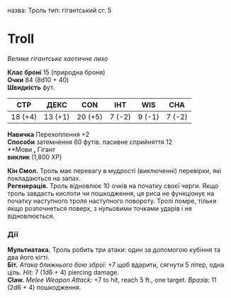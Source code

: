 назва: Троль тип: гігантський cr: 5

# Troll
_Велике гігантське хаотичне лихо_

**Клас броні** </strong> 15 (природна броня)    
**Очки** 84 (8d10 + 40)    
**Швидкість** фут.

| СТР     | ДЕКС    | CON     | ІНТ    | WIS    | CHA    |
| ------- | ------- | ------- | ------ | ------ | ------ |
| 18 (+4) | 13 (+1) | 20 (+5) | 7 (-2) | 9 (-1) | 7 (-2) |

**Навичка** Перехоплення +2   
**Способи** затемнення 60 футів. пасивне сприйняття 12    
**Мови **,** Гігант    
**виклик** (1,800 XP)</p>

**Кін Смол.** Троль має перевагу в мудрості (виключенні) перевірки, які покладаються на запах.    
**Регенерація.** Троль відновлює 10 очків на початку своєї черги. Якщо троль завдасть кислоти чи пошкодження, ця риса не функціонує на початку наступного троля наступного повороту. Тролі помре, тільки якщо розпочнеться поверх, з нульовими точками ударів і не відновлюється.

### Дії

**Мультиатака.** Троль робить три атаки: один за допомогою кубіння та два його кігті.   
**Біт.** _Атака ближнього бою зброї:_ +7 щоб вдарити, сягнути 5 літер, одна ціль. _Hit:_ 7 (1d6 + 4) piercing damage.   
**Claw.** _Melee Weapon Attack:_ +7 to hit, reach 5 ft., one target. _Вразів:_ 11 (2d6 + 4) пошкодження.
